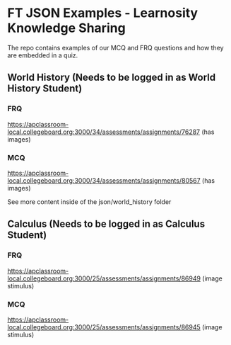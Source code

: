 # FT JSON Examples - Learnosity Knowledge Sharing

The repo contains examples of our MCQ and FRQ questions and how they are embedded in a quiz.

## World History (Needs to be logged in as World History Student)

### FRQ
https://apclassroom-local.collegeboard.org:3000/34/assessments/assignments/76287 (has images)

### MCQ
https://apclassroom-local.collegeboard.org:3000/34/assessments/assignments/80567 (has images)

See more content inside of the json/world_history folder

## Calculus (Needs to be logged in as Calculus Student)

### FRQ
https://apclassroom-local.collegeboard.org:3000/25/assessments/assignments/86949 (image stimulus)

### MCQ
https://apclassroom-local.collegeboard.org:3000/25/assessments/assignments/86945 (image stimulus)

